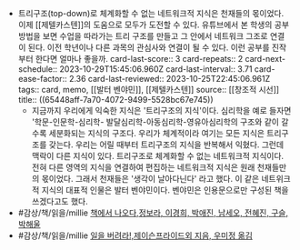 - 트리구조(top-down)로 체계화할 수 없는 네트워크적 지식은 천재들의 몫이었다. 이제 [[제텔카스텐]]의 도움으로 모두가 도전할 수 있다. 유튜브에서 본 학생의 공부 방법을 보면 수업을 따라가는 트리 구조를 만들고 그 안에서 네트워크 그조로 연결이 된다. 이전 학년이나 다른 과목의 관심사와 연결이 될 수 있다. 이런 공부를 진작부터 한다면 얼마나 좋을까.
  card-last-score:: 3
  card-repeats:: 2
  card-next-schedule:: 2023-10-29T15:45:06.960Z
  card-last-interval:: 3.71
  card-ease-factor:: 2.36
  card-last-reviewed:: 2023-10-25T22:45:06.961Z
  tags:: card, memo, [[발터 벤야민]], [[제텔카스텐]]
  source:: [[창조적 시선]]
  title:: ((65448aff-7a70-4072-9499-5528bc67e745))
	- 지금까지 우리에게 익숙한 지식은 '트리구조의 지식'이다. 심리학을 예로 들자면 '학문-인문학-심리학- 발달심리학-아동심리학-영유아심리학의 구조와 같이 갈수록 세분화되는 지식의 구조다. 우리가 체계적이라 여기는 모든 지식은 트리구조를 갖는다. 우리는 어릴 때부터 트리구조의 지식을 반복해서 익혔다. 그런데 맥락이 다른 지식이 있다. 트리구조로 체계화할 수 없는 네트워크적 지식이다. 전혀 다른 영역의 지식을 연결하여 편집하는 네트워크적 지식은 원래 천재들만의 몫이었다. 그래서 천재들은 '생각이 날아다닌다' 라고 했다. 이 같은 네트위크적 지식의 대표적 인물은 발터 벤야민이다. 벤야민은 인용문으로만 구성된 책을 쓰겠다고도 했다.
- #감상/책/읽을/millie [책에서 나오다,정보라, 이경희, 박애진, 남세오, 전혜진, 구슬, 박해울](https://www.millie.co.kr/v3/bookDetail/179621171)
- #감상/책/읽을/millie [일을 버려라!,제이슨프라이드외 지음, 우미정 옮김](https://www.millie.co.kr/v3/bookDetail/179463897)